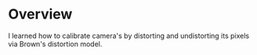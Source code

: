 # Overview

I learned how to calibrate camera's by distorting and undistorting its pixels via Brown's distortion model.